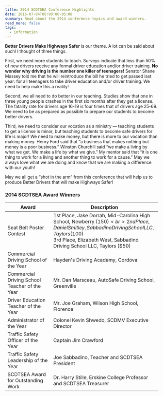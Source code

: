 ```yaml
---
title: 2014 SCDTSEA Conference Highlights
date: 2015-07-04T00:00:00-05:00
summary: Read about the 2014 conference topics and award winners.
read_more: false
tags:
  - information
---
```

**Better Drivers Make Highways Safer** is our theme. A lot can be said about such! I thought of three things.

First, we need more students to teach. Surveys indicate that less than 50% of new drivers receive any formal driver education and/or driver training. **No wonder why driving is the number one killer of teenagers!** Senator Shane Massey told me that he will reintroduce the bill he tried to get passed last year: for all teenagers to take driver education and/or driver training. We need to help make this a reality!

Second, we all need to do better in our teaching. Studies show that one in three young people crashes in the first six months after they get a license. The fatality rate for drivers age 16-19 is four times that of drivers age 25-69. We need to be as prepared as possible to prepare our students to become better drivers.

Third, we need to consider our vocation as a ministry — teaching students to get a license is minor, but teaching students to become safe drivers for life is major! We need to make money, but there is more to our vocation than making money. Henry Ford said that &ldquo;a business that makes nothing but money is a poor business.&rdquo; Winston Churchill said &ldquo;we make a living by what we get. We make a life by what we give.&rdquo; My mentor said that &ldquo;it is one thing to work for a living and another thing to work for a cause.&rdquo; May we always love what we are doing and know that we are making a difference with our youth!

May we all get a &ldquo;shot in the arm&rdquo; from this conference that will help us to produce Better Drivers that will make Highways Safer!

### 2014 SCDTSEA Award Winners

|Award|Description|
|-----|-----------|
|Seat Belt Poster Contest|1st Place, Jake Dorrah, Mid-Carolina High School, Newberry ($150)<br>2nd Place, Daniel Smitley, Sabbadino Driving School LLC, Taylors ($100)<br>3rd Place, Elizabeth West, Sabbadino Driving School LLC, Taylors ($50)|
|Commercial Driving School of the Year|Hayden's Driving Academy, Cordova|
|Commercial Driving School Teacher of the Year|Mr. Dan Marsceau, AutoSafe Driving School, Greenville|
|Driver Education Teacher of the Year|Mr. Joe Graham, Wilson High School, Florence|
|Administrator of the Year|Colonel Kevin Shwedo, SCDMV Executive Director|
|Traffic Safety Officer of the Year|Captain Jim Crawford|
|Traffic Safety Leadership of the Year|Joe Sabbadino, Teacher and SCDTSEA President|
|SCDTSEA Award for Outstanding Work|Dr. Harry Stille, Erskine College Professor and SCDTSEA Treasurer|

